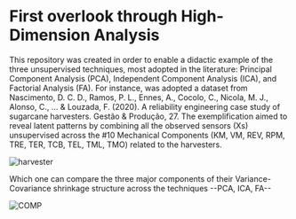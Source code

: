# First overlook through High-Dimension Analysis

This repository was created in order to enable a didactic example of the three unsupervised techniques, most adopted in the literature: Principal Component Analysis (PCA), Independent Component Analysis (ICA), and Factorial Analysis (FA). For instance, was adopted a dataset from Nascimento, D. C. D., Ramos, P. L., Ennes, A., Cocolo, C., Nicola, M. J., Alonso, C., ... & Louzada, F. (2020). A reliability engineering case study of sugarcane harvesters. Gestão & Produção, 27.  The exemplification aimed to reveal latent patterns by combining all the observed sensors (Xs) unsupervised across the \#10 Mechanical Components (KM, VM, REV, RPM, TRE, TER, TCB, TEL, TML, TMO) related to the harvesters.

![harvester](https://github.com/user-attachments/assets/2024ef1b-81a0-4faf-abd1-722dfd95b58c)

Which one can compare the three major components of their Variance-Covariance shrinkage structure across the techniques --PCA, ICA, FA--

![COMP](https://github.com/user-attachments/assets/73fa8112-dbcd-4804-96a0-6c35c57b07f0)
